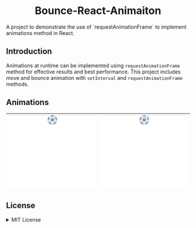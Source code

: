 <h1 align="center"> Bounce-React-Animaiton </h1>
A project to demonstrate the use of `requestAnimationFrame` to implement animations method in React.

Introduction
------------
Animations at runtime can be implemented using `requestAnimationFrame` method for effective results and best performance. This project includes move and bounce animation with `setInterval` and `requestAnimationFrame` methods.

Animations
---------

| ![bouncing ball](images/bounce_ball.gif?raw=true "bounce ball") | ![bouncing ball](images/move_ball.gif?raw=true "move ball") |
|-------------------- | ------------------ |

License
-----------
<details>
<summary>MIT License</summary>

```
Copyright (c) 2020 Pavneet Singh

Permission is hereby granted, free of charge, to any person obtaining a copy
of this software and associated documentation files (the "Software"), to deal
in the Software without restriction, including without limitation the rights
to use, copy, modify, merge, publish, distribute, sublicense, and/or sell
copies of the Software, and to permit persons to whom the Software is
furnished to do so, subject to the following conditions:

The above copyright notice and this permission notice shall be included in all
copies or substantial portions of the Software.

THE SOFTWARE IS PROVIDED "AS IS", WITHOUT WARRANTY OF ANY KIND, EXPRESS OR
IMPLIED, INCLUDING BUT NOT LIMITED TO THE WARRANTIES OF MERCHANTABILITY,
FITNESS FOR A PARTICULAR PURPOSE AND NONINFRINGEMENT. IN NO EVENT SHALL THE
AUTHORS OR COPYRIGHT HOLDERS BE LIABLE FOR ANY CLAIM, DAMAGES OR OTHER
LIABILITY, WHETHER IN AN ACTION OF CONTRACT, TORT OR OTHERWISE, ARISING FROM,
OUT OF OR IN CONNECTION WITH THE SOFTWARE OR THE USE OR OTHER DEALINGS IN THE
SOFTWARE.
```
</details>